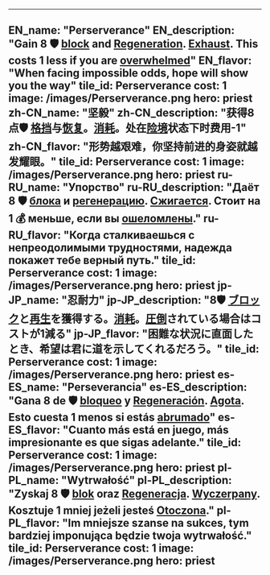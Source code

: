 ---

EN_name: "Perserverance"
EN_description: "Gain 8 🛡️️ <u>block</u> and <u>Regeneration</u>. <u>Exhaust</u>. This costs 1 less if you are <u>overwhelmed</u>"
EN_flavor: "When facing impossible odds, hope will show you the way"
tile_id: Perserverance
cost: 1
image: /images/Perserverance.png
hero: priest
zh-CN_name: "坚毅"
zh-CN_description: "获得8点🛡️️ <u>格挡</u>与<u>恢复</u>。<u>消耗</u>。处在<u>险境</u>状态下时费用-1"
zh-CN_flavor: "形势越艰难，你坚持前进的身姿就越发耀眼。"
tile_id: Perserverance
cost: 1
image: /images/Perserverance.png
hero: priest
ru-RU_name: "Упорство"
ru-RU_description: "Даёт 8 🛡️️ <u>блока</u> и <u>регенерацию</u>. <u>Сжигается</u>. Стоит на 1 💰 меньше, если вы <u>ошеломлены</u>."
ru-RU_flavor: "Когда сталкиваешься с непреодолимыми трудностями, надежда покажет тебе верный путь."
tile_id: Perserverance
cost: 1
image: /images/Perserverance.png
hero: priest
jp-JP_name: "忍耐力"
jp-JP_description: "8🛡️️ <u>ブロック</u>と<u>再生</u>を獲得する。<u>消耗</u>。<u>圧倒</u>されている場合はコストが1減る"
jp-JP_flavor: "困難な状況に直面したとき、希望は君に道を示してくれるだろう。"
tile_id: Perserverance
cost: 1
image: /images/Perserverance.png
hero: priest
es-ES_name: "Perseverancia"
es-ES_description: "Gana 8 de 🛡️️ <u>bloqueo</u> y <u>Regeneración</u>. <u>Agota</u>. Esto cuesta 1 menos si estás <u>abrumado</u>"
es-ES_flavor: "Cuanto más está en juego, más impresionante es que sigas adelante."
tile_id: Perserverance
cost: 1
image: /images/Perserverance.png
hero: priest
pl-PL_name: "Wytrwałość"
pl-PL_description: "Zyskaj 8 🛡️️ <u>blok</u> oraz <u>Regeneracja</u>. <u>Wyczerpany</u>. Kosztuje 1 mniej jeżeli jesteś <u>Otoczona</u>."
pl-PL_flavor: "Im mniejsze szanse na sukces, tym bardziej imponująca będzie twoja wytrwałość."
tile_id: Perserverance
cost: 1
image: /images/Perserverance.png
hero: priest
---
